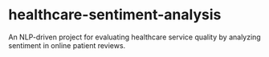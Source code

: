 # healthcare-sentiment-analysis
An NLP-driven project for evaluating healthcare service quality by analyzing sentiment in online patient reviews.
